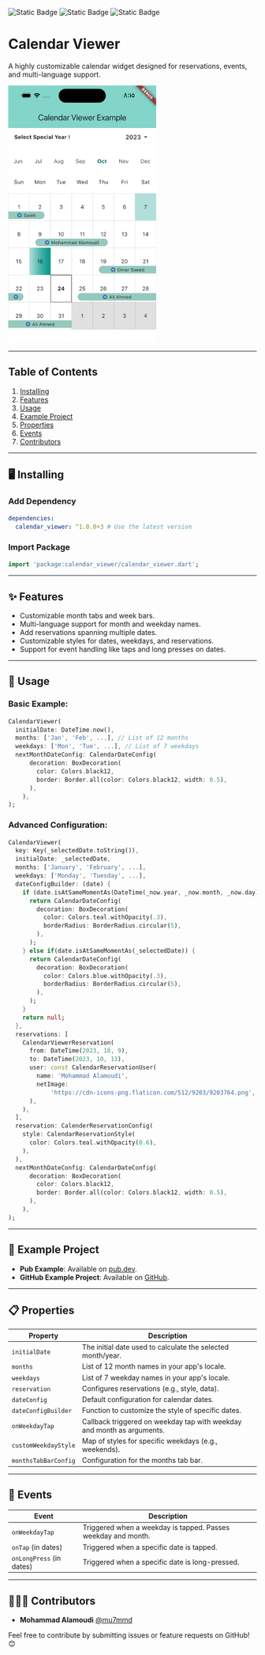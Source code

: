 <!--
This README describes the package. If you publish this package to pub.dev,
this README's contents appear on the landing page for your package.

For information about how to write a good package README, see the guide for
[writing package pages](https://dart.dev/guides/libraries/writing-package-pages).

For general information about developing packages, see the Dart guide for
[creating packages](https://dart.dev/guides/libraries/create-library-packages)
and the Flutter guide for
[developing packages and plugins](https://flutter.dev/developing-packages).
-->

![Static Badge](https://img.shields.io/badge/pub-v1.0.0-blue?logo=dart&link=https%3A%2F%2Fpub.dev%2Fpackages%2Fcalendar_viewer)
![Static Badge](https://img.shields.io/badge/github-mu7mmd-limegreen?logo=github&link=https%3A%2F%2Fgithub.com%2Fmu7mmd)
![Static Badge](https://img.shields.io/badge/linkedin-3mdy-blue?logo=linkedin&link=https%3A%2F%2Fwww.linkedin.com%2Fin%2F3mdy)


# Calendar Viewer

A highly customizable calendar widget designed for reservations, events, and multi-language support.

<img src="https://raw.githubusercontent.com/mu7mmd/calendar_viewer/main/doc/assets/calendar.png" alt="Calendar" width="300" />

---

## Table of Contents
1. [Installing](#installing)
2. [Features](#features)
3. [Usage](#usage)
4. [Example Project](#example)
5. [Properties](#properties)
6. [Events](#events)
7. [Contributors](#contributors)

---

## 🖥 Installing <a name="installing"></a>

### Add Dependency
```yaml
dependencies:
  calendar_viewer: ^1.0.0+3 # Use the latest version
```

### Import Package
```dart
import 'package:calendar_viewer/calendar_viewer.dart';
```

---

## ✨ Features <a name="features"></a>
- Customizable month tabs and week bars.
- Multi-language support for month and weekday names.
- Add reservations spanning multiple dates.
- Customizable styles for dates, weekdays, and reservations.
- Support for event handling like taps and long presses on dates.

---

## 📖 Usage <a name="usage"></a>

### Basic Example:
```dart
CalendarViewer(
  initialDate: DateTime.now(),
  months: ['Jan', 'Feb', ...], // List of 12 months
  weekdays: ['Mon', 'Tue', ...], // List of 7 weekdays
  nextMonthDateConfig: CalendarDateConfig(
      decoration: BoxDecoration(
        color: Colors.black12,
        border: Border.all(color: Colors.black12, width: 0.5),
      ),
    ),
);
```

### Advanced Configuration:
```dart
CalendarViewer(
  key: Key(_selectedDate.toString()),
  initialDate: _selectedDate,
  months: ['January', 'February', ...],
  weekdays: ['Monday', 'Tuesday', ...],
  dateConfigBuilder: (date) {
    if (date.isAtSameMomentAs(DateTime(_now.year, _now.month, _now.day))) {
      return CalendarDateConfig(
        decoration: BoxDecoration(
          color: Colors.teal.withOpacity(.3),
          borderRadius: BorderRadius.circular(5),
        ),
      );
    } else if(date.isAtSameMomentAs(_selectedDate)) {
      return CalendarDateConfig(
        decoration: BoxDecoration(
          color: Colors.blue.withOpacity(.3),
          borderRadius: BorderRadius.circular(5),
        ),
      );
    }
    return null;
  },
  reservations: [
    CalendarViewerReservation(
      from: DateTime(2023, 10, 9),
      to: DateTime(2023, 10, 13),
      user: const CalendarReservationUser(
        name: 'Mohammad Alamoudi',
        netImage:
            'https://cdn-icons-png.flaticon.com/512/9203/9203764.png',
      ),
    ),
  ],
  reservation: CalenderReservationConfig(
    style: CalendarReservationStyle(
      color: Colors.teal.withOpacity(0.6),
    ),
  ),
  nextMonthDateConfig: CalendarDateConfig(
      decoration: BoxDecoration(
        color: Colors.black12,
        border: Border.all(color: Colors.black12, width: 0.5),
      ),
    ),
);
```

---

## 📱 Example Project <a name="example"></a>

- **Pub Example**: Available on [pub.dev](https://pub.dev/packages/calendar_viewer/example).
- **GitHub Example Project**: Available on [GitHub](https://github.com/mu7mmd/calendar_viewer/tree/main/example).

---

## 📋 Properties <a name="properties"></a>

| Property              | Description                                                                 |
|-----------------------|-----------------------------------------------------------------------------|
| `initialDate`         | The initial date used to calculate the selected month/year.                |
| `months`              | List of 12 month names in your app's locale.                               |
| `weekdays`            | List of 7 weekday names in your app's locale.                              |
| `reservation`         | Configures reservations (e.g., style, data).                               |
| `dateConfig`          | Default configuration for calendar dates.                                  |
| `dateConfigBuilder`   | Function to customize the style of specific dates.                         |
| `onWeekdayTap`        | Callback triggered on weekday tap with weekday and month as arguments.     |
| `customWeekdayStyle`  | Map of styles for specific weekdays (e.g., weekends).                      |
| `monthsTabBarConfig`  | Configuration for the months tab bar.                                      |

---

## 🎯 Events <a name="events"></a>

| Event                | Description                                                                   |
|----------------------|-------------------------------------------------------------------------------|
| `onWeekdayTap`       | Triggered when a weekday is tapped. Passes weekday and month.                |
| `onTap` (in dates)   | Triggered when a specific date is tapped.                                    |
| `onLongPress` (in dates) | Triggered when a specific date is long-pressed.                            |

---

## 👨🏻‍💻 Contributors <a name="contributors"></a>

- **Mohammad Alamoudi** [@mu7mmd](https://github.com/mu7mmd)

Feel free to contribute by submitting issues or feature requests on GitHub! 😊

